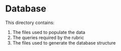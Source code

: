 # Database

This directory contains:

1. The files used to populate the data
2. The queries required by the rubric
3. The files used to generate the database structure
